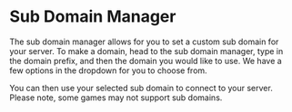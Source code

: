 # Sub Domain Manager

The sub domain manager allows for you to set a custom sub domain for your server. To make a domain, head to the sub domain manager, type in the domain prefix, and then the domain you would like to use. We have a few options in the dropdown for you to choose from. 

You can then use your selected sub domain to connect to your server. Please note, some games may not support sub domains.


